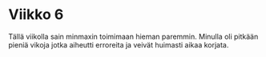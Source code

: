 # Viikko 6

Tällä viikolla sain minmaxin toimimaan hieman paremmin. Minulla oli pitkään pieniä vikoja jotka aiheutti erroreita ja veivät huimasti aikaa korjata. 
